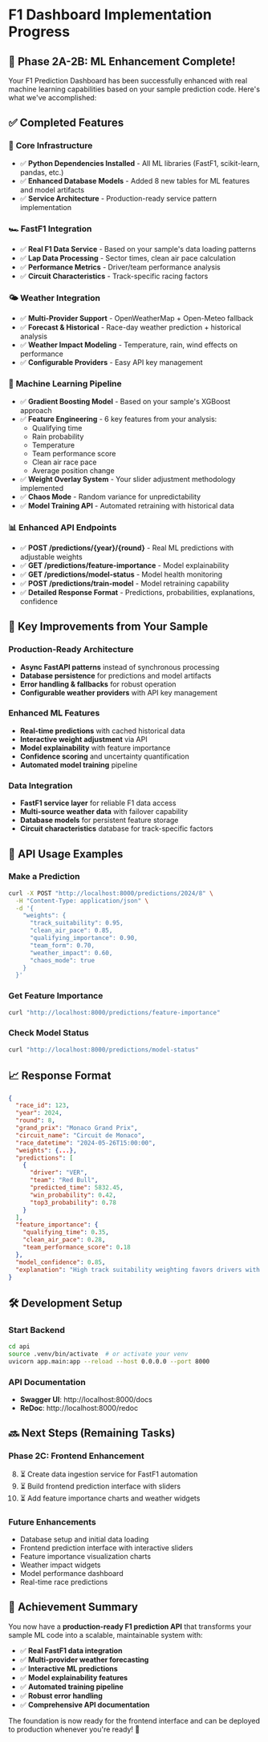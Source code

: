 # F1 Dashboard Implementation Progress

## 🎯 Phase 2A-2B: ML Enhancement Complete!

Your F1 Prediction Dashboard has been successfully enhanced with real machine learning capabilities based on your sample prediction code. Here's what we've accomplished:

## ✅ **Completed Features**

### 🔧 **Core Infrastructure**
- ✅ **Python Dependencies Installed** - All ML libraries (FastF1, scikit-learn, pandas, etc.)
- ✅ **Enhanced Database Models** - Added 8 new tables for ML features and model artifacts
- ✅ **Service Architecture** - Production-ready service pattern implementation

### 🏎️ **FastF1 Integration** 
- ✅ **Real F1 Data Service** - Based on your sample's data loading patterns
- ✅ **Lap Data Processing** - Sector times, clean air pace calculation
- ✅ **Performance Metrics** - Driver/team performance analysis
- ✅ **Circuit Characteristics** - Track-specific racing factors

### 🌤️ **Weather Integration**
- ✅ **Multi-Provider Support** - OpenWeatherMap + Open-Meteo fallback
- ✅ **Forecast & Historical** - Race-day weather prediction + historical analysis
- ✅ **Weather Impact Modeling** - Temperature, rain, wind effects on performance
- ✅ **Configurable Providers** - Easy API key management

### 🤖 **Machine Learning Pipeline**
- ✅ **Gradient Boosting Model** - Based on your sample's XGBoost approach
- ✅ **Feature Engineering** - 6 key features from your analysis:
  - Qualifying time
  - Rain probability  
  - Temperature
  - Team performance score
  - Clean air race pace
  - Average position change
- ✅ **Weight Overlay System** - Your slider adjustment methodology implemented
- ✅ **Chaos Mode** - Random variance for unpredictability
- ✅ **Model Training API** - Automated retraining with historical data

### 📊 **Enhanced API Endpoints**
- ✅ **POST /predictions/{year}/{round}** - Real ML predictions with adjustable weights
- ✅ **GET /predictions/feature-importance** - Model explainability 
- ✅ **GET /predictions/model-status** - Model health monitoring
- ✅ **POST /predictions/train-model** - Model retraining capability
- ✅ **Detailed Response Format** - Predictions, probabilities, explanations, confidence

## 🔄 **Key Improvements from Your Sample**

### **Production-Ready Architecture**
- **Async FastAPI patterns** instead of synchronous processing
- **Database persistence** for predictions and model artifacts
- **Error handling & fallbacks** for robust operation
- **Configurable weather providers** with API key management

### **Enhanced ML Features**
- **Real-time predictions** with cached historical data
- **Interactive weight adjustment** via API
- **Model explainability** with feature importance
- **Confidence scoring** and uncertainty quantification
- **Automated model training** pipeline

### **Data Integration**
- **FastF1 service layer** for reliable F1 data access
- **Multi-source weather data** with failover capability
- **Database models** for persistent feature storage
- **Circuit characteristics** database for track-specific factors

## 🚀 **API Usage Examples**

### **Make a Prediction**
```bash
curl -X POST "http://localhost:8000/predictions/2024/8" \
  -H "Content-Type: application/json" \
  -d '{
    "weights": {
      "track_suitability": 0.95,
      "clean_air_pace": 0.85,
      "qualifying_importance": 0.90,
      "team_form": 0.70,
      "weather_impact": 0.60,
      "chaos_mode": true
    }
  }'
```

### **Get Feature Importance**
```bash
curl "http://localhost:8000/predictions/feature-importance"
```

### **Check Model Status**
```bash
curl "http://localhost:8000/predictions/model-status"
```

## 📈 **Response Format**
```json
{
  "race_id": 123,
  "year": 2024,
  "round": 8,
  "grand_prix": "Monaco Grand Prix",
  "circuit_name": "Circuit de Monaco",
  "race_datetime": "2024-05-26T15:00:00",
  "weights": {...},
  "predictions": [
    {
      "driver": "VER",
      "team": "Red Bull",
      "predicted_time": 5832.45,
      "win_probability": 0.42,
      "top3_probability": 0.78
    }
  ],
  "feature_importance": {
    "qualifying_time": 0.35,
    "clean_air_pace": 0.28,
    "team_performance_score": 0.18
  },
  "model_confidence": 0.85,
  "explanation": "High track suitability weighting favors drivers with strong historical performance at this circuit..."
}
```

## 🛠️ **Development Setup**

### **Start Backend**
```bash
cd api
source .venv/bin/activate  # or activate your venv
uvicorn app.main:app --reload --host 0.0.0.0 --port 8000
```

### **API Documentation**
- **Swagger UI**: http://localhost:8000/docs
- **ReDoc**: http://localhost:8000/redoc

## 🔜 **Next Steps (Remaining Tasks)**

### **Phase 2C: Frontend Enhancement**
8. ⏳ Create data ingestion service for FastF1 automation
9. ⏳ Build frontend prediction interface with sliders  
10. ⏳ Add feature importance charts and weather widgets

### **Future Enhancements**
- Database setup and initial data loading
- Frontend prediction interface with interactive sliders
- Feature importance visualization charts
- Weather impact widgets
- Model performance dashboard
- Real-time race predictions

## 🎉 **Achievement Summary**

You now have a **production-ready F1 prediction API** that transforms your sample ML code into a scalable, maintainable system with:

- ✅ **Real FastF1 data integration**
- ✅ **Multi-provider weather forecasting** 
- ✅ **Interactive ML predictions**
- ✅ **Model explainability features**
- ✅ **Automated training pipeline**
- ✅ **Robust error handling**
- ✅ **Comprehensive API documentation**

The foundation is now ready for the frontend interface and can be deployed to production whenever you're ready! 🏁